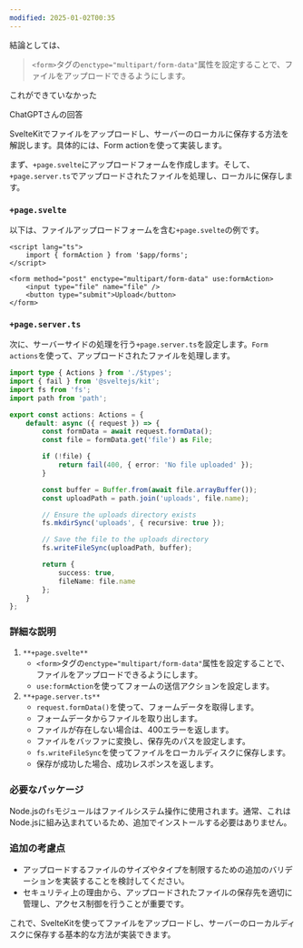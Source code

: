 ```yaml
---
modified: 2025-01-02T00:35
---
```

  

結論としては、

> `<form>`タグの`enctype="multipart/form-data"`属性を設定することで、ファイルをアップロードできるようにします。

これができていなかった

  

ChatGPTさんの回答

  

SvelteKitでファイルをアップロードし、サーバーのローカルに保存する方法を解説します。具体的には、Form actionを使って実装します。

まず、`+page.svelte`にアップロードフォームを作成します。そして、`+page.server.ts`でアップロードされたファイルを処理し、ローカルに保存します。

### `+page.svelte`

以下は、ファイルアップロードフォームを含む`+page.svelte`の例です。

```Plain
<script lang="ts">
    import { formAction } from '$app/forms';
</script>

<form method="post" enctype="multipart/form-data" use:formAction>
    <input type="file" name="file" />
    <button type="submit">Upload</button>
</form>
```

### `+page.server.ts`

次に、サーバーサイドの処理を行う`+page.server.ts`を設定します。`Form actions`を使って、アップロードされたファイルを処理します。

```TypeScript
import type { Actions } from './$types';
import { fail } from '@sveltejs/kit';
import fs from 'fs';
import path from 'path';

export const actions: Actions = {
    default: async ({ request }) => {
        const formData = await request.formData();
        const file = formData.get('file') as File;

        if (!file) {
            return fail(400, { error: 'No file uploaded' });
        }

        const buffer = Buffer.from(await file.arrayBuffer());
        const uploadPath = path.join('uploads', file.name);

        // Ensure the uploads directory exists
        fs.mkdirSync('uploads', { recursive: true });

        // Save the file to the uploads directory
        fs.writeFileSync(uploadPath, buffer);

        return {
            success: true,
            fileName: file.name
        };
    }
};
```

### 詳細な説明

1. `**+page.svelte**`
    - `<form>`タグの`enctype="multipart/form-data"`属性を設定することで、ファイルをアップロードできるようにします。
    - `use:formAction`を使ってフォームの送信アクションを設定します。
2. `**+page.server.ts**`
    - `request.formData()`を使って、フォームデータを取得します。
    - フォームデータからファイルを取り出します。
    - ファイルが存在しない場合は、400エラーを返します。
    - ファイルをバッファに変換し、保存先のパスを設定します。
    - `fs.writeFileSync`を使ってファイルをローカルディスクに保存します。
    - 保存が成功した場合、成功レスポンスを返します。

### 必要なパッケージ

Node.jsの`fs`モジュールはファイルシステム操作に使用されます。通常、これはNode.jsに組み込まれているため、追加でインストールする必要はありません。

### 追加の考慮点

- アップロードするファイルのサイズやタイプを制限するための追加のバリデーションを実装することを検討してください。
- セキュリティ上の理由から、アップロードされたファイルの保存先を適切に管理し、アクセス制御を行うことが重要です。

これで、SvelteKitを使ってファイルをアップロードし、サーバーのローカルディスクに保存する基本的な方法が実装できます。